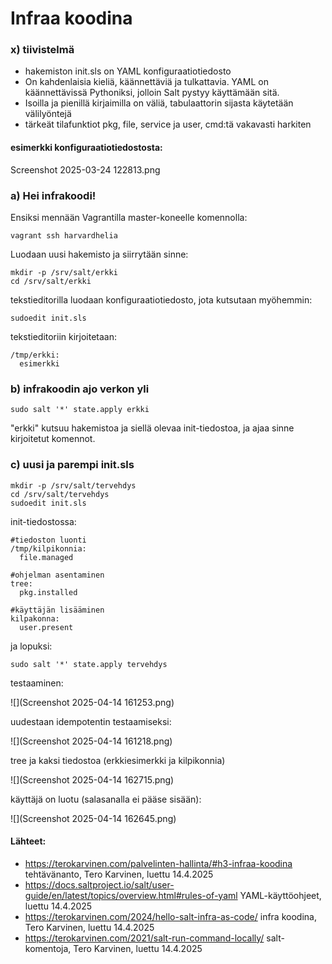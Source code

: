 # Infraa koodina

### x) tiivistelmä
- hakemiston init.sls on YAML konfiguraatiotiedosto
- On kahdenlaisia kieliä, käännettäviä ja tulkattavia. YAML on käännettävissä Pythoniksi, jolloin Salt pystyy käyttämään sitä.
- Isoilla ja pienillä kirjaimilla on väliä, tabulaattorin sijasta käytetään välilyöntejä
- tärkeät tilafunktiot pkg, file, service ja user, cmd:tä vakavasti harkiten



#### esimerkki konfiguraatiotiedostosta:
Screenshot 2025-03-24 122813.png
### a) Hei infrakoodi!

Ensiksi mennään Vagrantilla master-koneelle komennolla:

	vagrant ssh harvardhelia
	
Luodaan uusi hakemisto ja siirrytään sinne:

	mkdir -p /srv/salt/erkki
	cd /srv/salt/erkki
	
tekstieditorilla luodaan konfiguraatiotiedosto, jota kutsutaan myöhemmin:

	sudoedit init.sls	

tekstieditoriin kirjoitetaan:

	/tmp/erkki:
	  esimerkki
 
### b) infrakoodin ajo verkon yli

	sudo salt '*' state.apply erkki
	
"erkki" kutsuu hakemistoa ja siellä olevaa init-tiedostoa, ja ajaa sinne kirjoitetut komennot.

### c) uusi ja parempi init.sls

	mkdir -p /srv/salt/tervehdys
	cd /srv/salt/tervehdys
	sudoedit init.sls
		
init-tiedostossa:

	#tiedoston luonti
	/tmp/kilpikonnia:
	  file.managed
	  
	#ohjelman asentaminen
	tree:
	  pkg.installed
	
	#käyttäjän lisääminen
	kilpakonna:
	  user.present
	
ja lopuksi: 

	sudo salt '*' state.apply tervehdys


testaaminen:

![](Screenshot 2025-04-14 161253.png)

uudestaan idempotentin testaamiseksi:

![](Screenshot 2025-04-14 161218.png)

tree ja kaksi tiedostoa (erkkiesimerkki ja kilpikonnia)

![](Screenshot 2025-04-14 162715.png)

käyttäjä on luotu (salasanalla ei pääse sisään):

![](Screenshot 2025-04-14 162645.png)


#### Lähteet: 
- https://terokarvinen.com/palvelinten-hallinta/#h3-infraa-koodina tehtävänanto, Tero Karvinen, luettu 14.4.2025
- https://docs.saltproject.io/salt/user-guide/en/latest/topics/overview.html#rules-of-yaml YAML-käyttöohjeet, luettu 14.4.2025
- https://terokarvinen.com/2024/hello-salt-infra-as-code/ infra koodina, Tero Karvinen, luettu 14.4.2025
- https://terokarvinen.com/2021/salt-run-command-locally/ salt-komentoja, Tero Karvinen, luettu 14.4.2025
